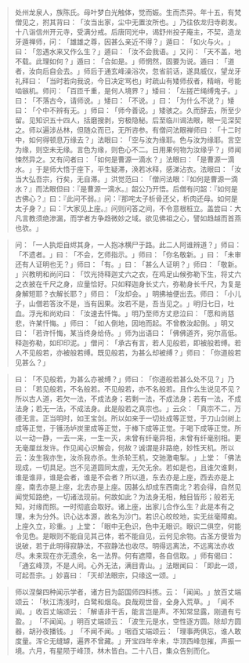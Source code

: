> 处州龙泉人，族陈氏。母叶梦白光触体，觉而娠。生而杰异。年十五，有梵僧见之，拊其背曰：​「汝当出家，尘中无置汝所也。​」乃往依龙归寺剃发。十八诣信州开元寺，受满分戒。后唐同光中，谒舒州投子庵主，不契，造龙牙遁禅师，问：​「雄雄之尊，因甚么亲近不得？​」遁曰：​「如火与火。​」曰：​「忽遇水来又作么生？​」遁曰：​「汝不会我语。​」又问：​「天不盖，地不载。此理如何？​」遁曰：​「合如是。​」师惘然，固要为说。遁曰：​「道者，汝向后自会去。​」师后于通玄峰澡浴次，忽省前话，遂具威仪，望龙牙礼拜曰：​「当时若向我说，今日决定骂也」时疏山有矮师叔者，精峭，号能啮镞机。师问：​「百匝千重，是何人境界？​」矮曰：​「左搓芒绳缚鬼子。​」曰：​「不落古今，请师说。​」矮曰：​「不说。​」曰：​「为什么不说？​」矮曰：​「个中不辨有无。​」师曰：​「师今善说。​」矮骇之。久而辞去，所至少留。见知识五十四人，括磨搜剥，穷极隐秘。后至临川谒法眼，眼一见深契之。师以遍涉丛林，但随众而已，无所咨参。有僧问法眼禅师曰：​「十二时中，如何得顿息万缘去？​」法眼曰：​「空与汝为缘耶。色与汝为缘耶。言空为缘，则空未无缘。言色为缘，则色心不二。日用果何物为汝缘乎？​」师闻悚然异之。又有问者曰：​「如何是曹源一滴水？​」法眼曰：​「是曹源一滴水。​」于是师大悟于座下，平生疑滞，涣若冰释，感涕沾衣。法眼曰：​「汝当大弘吾宗，行矣，无自滞。​」洪觉范曰：​「僧问法眼：『如何是曹源一滴水？』而法眼但曰：『是曹源一滴水。』韶公乃开悟。后僧有问韶：『如何是古佛心？』曰：『此问不弱。』问：『那咤太子析骨还父，析肉还母。如何是太子身？』曰：『大家见上座。』问则问答之间，不令意根桩立。盖尝曰：大凡言教须绝渗漏，而学者方争趋微妙之域。欲见佛祖之心，譬如趋越而首燕也欤。​」

> 问：​「一人执炬自烬其身，一人抱冰横尸于路。此二人阿谁辨道？​」师曰：​「不遗者。​」曰：​「不会，乞师指示。​」师曰：​「你名敬新。​」曰：​「未审还有人证明也无？​」师曰：​「有。​」曰：​「甚么人证明？​」师曰：​「敬新。​」兴教明和尚问曰：​「饮光持释迦丈六之衣，在鸡足山候弥勒下生，将丈六之衣披在千尺之身，应量恰好。只如释迦身长丈六，弥勒身长千尺，为复是身解短耶？衣解长耶？​」师曰：​「汝却会。​」明拂袖便出去。师曰：​「小儿子，山僧若答汝不是，当有因果。汝若不是，吾当见之。​」明归七日，吐血。浮光和尚劝曰：​「汝速去忏悔。​」明乃至师方丈悲泣曰：​「愿和尚慈悲，许某忏悔。​」师曰：​「如人倒地，因地而起。不曾教汝起倒。​」明又曰：​「若许忏悔，某当终身给侍。​」师为出语曰：​「佛佛道齐，宛尔高低。释迦弥勒，如印印泥。​」僧问：​「承古有言，若人见般若，即被般若缚。若人不见般若，亦被般若缚。既见般若，为甚么却被缚？​」师曰：​「你道般若见甚么？​」

> 曰：​「不见般若，为甚么亦被缚？​」师曰：​「你道般若甚么处不见？​」乃曰：​「若见般若，不名般若。不见般若，亦不名般若。且作么生说见不见？所以古人道，若欠一法，不成法身；若剩一法，不成法身；若有一法，不成法身；若无一法，不成法身。此是般若之真宗也。​」云众：​「真宗不二，万德无言。正当明时，如王宝剑。所以如来于一切处成等正觉，于刀山剑树上成等正觉，于镬汤垆炭里成等正觉，于棒下成等正觉。于喝下成等正觉。所以一动一静，一去一来，一生一灭，未曾有纤毫异相，未曾有纤毫别相。更无毫厘丝发许。作见闻心识解会，何故？诚谓是非路绝，妙性天机。所以云：汝生我亦生，汝杀我亦杀。生杀轮王机，交驰激电掣。​」上堂：​「佛法现成，一切具足。岂不见道圆同太虗，无欠无余。若如是也，且谁欠谁剩，谁是谁非，谁是会者，谁是不会者？所以道，东去亦是上座，西去亦是上座，南去亦是上座，北去亦是上座。因甚么却成东西南北？若会得，自然见闻觉知路绝，一切诸法现前。何故如此？为法身无相，触目皆形；般若无知，对缘而照。一时彻底会取好。诸上座，出家儿合作么生？此是本有之理，未为分外。识心达本源，故名为沙门。若识心皎皎地，实无丝毫障痴。上座久立，珍重。​」上堂：​「眼中无色识，色中无眼识。眼识二俱空，何能令见色。是眼则不能自见其己体，若不能自见，云何见余物。古圣方便皆为说破，若于此明得寂静法，不寂静法也收尽。明得远离法，不远离法亦收尽。未来现在亦无遗余，名一法界。何有遮障，各自信取。​」师有偈曰：​「通玄峰顶，不是人间。心外无法，满目青山。​」法眼闻曰：​「即此一颂，可起吾宗。​」妙喜曰：​「灭却法眼宗，只缘这一颂。​」

> 师以涅槃四种闻示学者，诸方目为韶国师四料拣。云：​「闻闻。​」放百丈端颂云：​「秋江清浅时，白鹭和烟岛。良哉观世音，全身入荒草。​」​「闻不闻。​」收百丈端颂云：​「解语非干舌，能言岂是声。不知常显露，刚道有亏盈。​」​「不闻闻。​」明百丈端颂云：​「波生元是水，空性逐方圆。除却方圆器，胡孙夜播钱。​」​「不闻不闻。​」咽百丈端颂云：​「理事两俱忘，谁人敢度量。浑仑无缝罅，遍界不曾藏。​」开宝四年辛未，华顶西峰忽摧，声振一境。六月，有星陨于峰顶，林木皆白。二十八日，集众告别而化。


